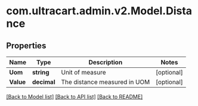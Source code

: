 
# com.ultracart.admin.v2.Model.Distance

## Properties

Name | Type | Description | Notes
------------ | ------------- | ------------- | -------------
**Uom** | **string** | Unit of measure | [optional] 
**Value** | **decimal** | The distance measured in UOM | [optional] 

[[Back to Model list]](../README.md#documentation-for-models)
[[Back to API list]](../README.md#documentation-for-api-endpoints)
[[Back to README]](../README.md)

